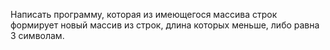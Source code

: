 Написать программу, которая из имеющегося массива строк формирует новый массив из строк, длина которых меньше, либо равна 3 символам.
